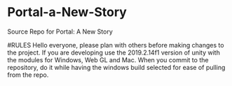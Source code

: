 # Portal-a-New-Story
Source Repo for Portal: A New Story

#RULES
Hello everyone,
please plan with others before making changes to the project.
If you are developing use the 2019.2.14f1 version of unity with the modules for Windows, Web GL and Mac.
When you commit to the repository, do it while having the windows build selected for ease of pulling from the repo.
